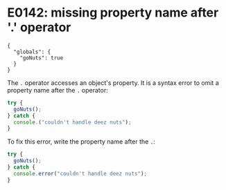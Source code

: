 # E0142: missing property name after '.' operator

```config-for-examples
{
  "globals": {
    "goNuts": true
  }
}
```

The `.` operator accesses an object's property. It is a syntax error to omit a
property name after the `.` operator:

```javascript
try {
  goNuts();
} catch {
  console.("couldn't handle deez nuts");
}
```

To fix this error, write the property name after the `.`:

```javascript
try {
  goNuts();
} catch {
  console.error("couldn't handle deez nuts");
}
```
